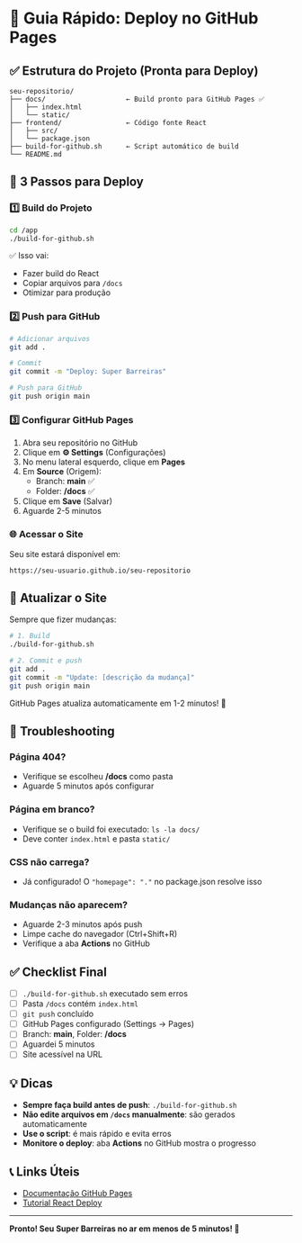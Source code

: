 # 🎯 Guia Rápido: Deploy no GitHub Pages

## ✅ Estrutura do Projeto (Pronta para Deploy)

```
seu-repositorio/
├── docs/                    ← Build pronto para GitHub Pages ✅
│   ├── index.html
│   └── static/
├── frontend/                ← Código fonte React
│   ├── src/
│   └── package.json
├── build-for-github.sh      ← Script automático de build
└── README.md
```

## 🚀 3 Passos para Deploy

### 1️⃣ Build do Projeto

```bash
cd /app
./build-for-github.sh
```

✅ Isso vai:
- Fazer build do React
- Copiar arquivos para `/docs`
- Otimizar para produção

### 2️⃣ Push para GitHub

```bash
# Adicionar arquivos
git add .

# Commit
git commit -m "Deploy: Super Barreiras"

# Push para GitHub
git push origin main
```

### 3️⃣ Configurar GitHub Pages

1. Abra seu repositório no GitHub
2. Clique em **⚙️ Settings** (Configurações)
3. No menu lateral esquerdo, clique em **Pages**
4. Em **Source** (Origem):
   - Branch: **main** ✅
   - Folder: **/docs** ✅
5. Clique em **Save** (Salvar)
6. Aguarde 2-5 minutos

### 🌐 Acessar o Site

Seu site estará disponível em:
```
https://seu-usuario.github.io/seu-repositorio
```

## 🔄 Atualizar o Site

Sempre que fizer mudanças:

```bash
# 1. Build
./build-for-github.sh

# 2. Commit e push
git add .
git commit -m "Update: [descrição da mudança]"
git push origin main
```

GitHub Pages atualiza automaticamente em 1-2 minutos! 🎉

## 🐛 Troubleshooting

### Página 404?
- Verifique se escolheu **/docs** como pasta
- Aguarde 5 minutos após configurar

### Página em branco?
- Verifique se o build foi executado: `ls -la docs/`
- Deve conter `index.html` e pasta `static/`

### CSS não carrega?
- Já configurado! O `"homepage": "."` no package.json resolve isso

### Mudanças não aparecem?
- Aguarde 2-3 minutos após push
- Limpe cache do navegador (Ctrl+Shift+R)
- Verifique a aba **Actions** no GitHub

## ✅ Checklist Final

- [ ] `./build-for-github.sh` executado sem erros
- [ ] Pasta `/docs` contém `index.html`
- [ ] `git push` concluído
- [ ] GitHub Pages configurado (Settings → Pages)
- [ ] Branch: **main**, Folder: **/docs**
- [ ] Aguardei 5 minutos
- [ ] Site acessível na URL

## 💡 Dicas

- **Sempre faça build antes de push**: `./build-for-github.sh`
- **Não edite arquivos em `/docs` manualmente**: são gerados automaticamente
- **Use o script**: é mais rápido e evita erros
- **Monitore o deploy**: aba **Actions** no GitHub mostra o progresso

## 📞 Links Úteis

- [Documentação GitHub Pages](https://docs.github.com/pages)
- [Tutorial React Deploy](https://create-react-app.dev/docs/deployment/#github-pages)

---

**Pronto! Seu Super Barreiras no ar em menos de 5 minutos! 🚀**

